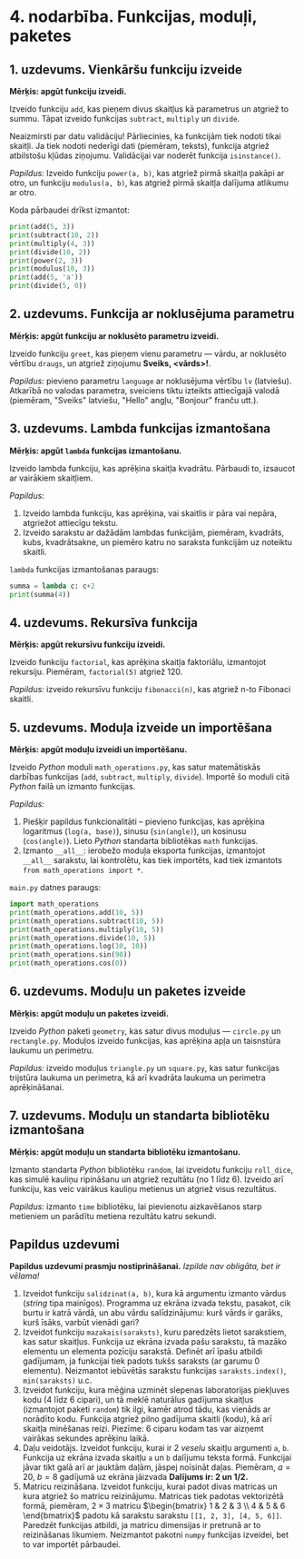 # 4. nodarbība. Funkcijas, moduļi, paketes

## 1. uzdevums. Vienkāršu funkciju izveide

**Mērķis: apgūt funkciju izveidi.**

Izveido funkciju `add`, kas pieņem divus skaitļus kā parametrus un atgriež to summu. Tāpat izveido funkcijas `subtract`, `multiply` un `divide`.

Neaizmirsti par datu validāciju! Pārliecinies, ka funkcijām tiek nodoti tikai skaitļi. Ja tiek nodoti nederīgi dati (piemēram, teksts), funkcija atgriež atbilstošu kļūdas ziņojumu. Validācijai var noderēt funkcija `isinstance()`.

*Papildus:* Izveido funkciju `power(a, b)`, kas atgriež pirmā skaitļa pakāpi ar otro, un funkciju `modulus(a, b)`, kas atgriež pirmā skaitļa dalījuma atlikumu ar otro.

Koda pārbaudei drīkst izmantot:

```python
print(add(5, 3))
print(subtract(10, 2))
print(multiply(4, 3))
print(divide(10, 2))
print(power(2, 3))
print(modulus(10, 3))
print(add(5, 'a'))
print(divide(5, 0))
```

## 2. uzdevums. Funkcija ar noklusējuma parametru

**Mērķis: apgūt funkciju ar noklusēto parametru izveidi.**

Izveido funkciju `greet`, kas pieņem vienu parametru — vārdu, ar noklusēto vērtību `draugs`, un atgriež ziņojumu **Sveiks, <vārds>!**.

*Papildus:* pievieno parametru `language` ar noklusējuma vērtību `lv` (latviešu). Atkarībā no valodas parametra, sveiciens tiktu izteikts attiecīgajā valodā (piemēram, "Sveiks" latviešu, "Hello" angļu, "Bonjour" franču utt.).

## 3. uzdevums. Lambda funkcijas izmantošana

**Mērķis: apgūt `lambda` funkcijas izmantošanu.**

Izveido lambda funkciju, kas aprēķina skaitļa kvadrātu. Pārbaudi to, izsaucot ar vairākiem skaitļiem.

*Papildus:*

1. Izveido lambda funkciju, kas aprēķina, vai skaitlis ir pāra vai nepāra, atgriežot attiecīgu tekstu.
2. Izveido sarakstu ar dažādām lambdas funkcijām, piemēram, kvadrāts, kubs, kvadrātsakne, un piemēro katru no saraksta funkcijām uz noteiktu skaitli.

`lambda` funkcijas izmantošanas paraugs:

```python
summa = lambda c: c+2
print(summa(4))
```

## 4. uzdevums. Rekursīva funkcija

**Mērķis: apgūt rekursīvu funkciju izveidi.**

Izveido funkciju `factorial`, kas aprēķina skaitļa faktoriālu, izmantojot rekursiju. Piemēram, `factorial(5)` atgriež 120.

*Papildus:* izveido rekursīvu funkciju `fibonacci(n)`, kas atgriež n-to Fibonaci skaitli.

## 5. uzdevums. Moduļa izveide un importēšana

**Mērķis: apgūt moduļu izveidi un importēšanu.**

Izveido *Python* moduli `math_operations.py`, kas satur matemātiskās darbības funkcijas (`add`, `subtract`, `multiply`, `divide`). Importē šo moduli citā *Python* failā un izmanto funkcijas.

*Papildus:*

1. Piešķir papildus funkcionalitāti – pievieno funkcijas, kas aprēķina logaritmus (`log(a, base)`), sinusu (`sin(angle)`), un kosinusu (`cos(angle)`). Lieto *Python* standarta bibliotēkas `math` funkcijas.
2. Izmanto `__all__`: ierobežo moduļa eksporta funkcijas, izmantojot `__all__` sarakstu, lai kontrolētu, kas tiek importēts, kad tiek izmantots `from math_operations import *`.

`main.py` datnes paraugs:

```python
import math_operations
print(math_operations.add(10, 5))
print(math_operations.subtract(10, 5))
print(math_operations.multiply(10, 5))
print(math_operations.divide(10, 5))
print(math_operations.log(10, 10))
print(math_operations.sin(90))
print(math_operations.cos(0))
```

## 6. uzdevums. Moduļu un paketes izveide

**Mērķis: apgūt moduļu un paketes izveidi.**

Izveido *Python* paketi `geometry`, kas satur divus moduļus — `circle.py` un `rectangle.py`. Moduļos izveido funkcijas, kas aprēķina apļa un taisnstūra laukumu un perimetru.

*Papildus:* izveido moduļus `triangle.py` un `square.py`, kas satur funkcijas trijstūra laukuma un perimetra, kā arī kvadrāta laukuma un perimetra aprēķināšanai.

## 7. uzdevums. Moduļu un standarta bibliotēku izmantošana

**Mērķis: apgūt moduļu un standarta bibliotēku izmantošanu.**

Izmanto standarta *Python* bibliotēku `random`, lai izveidotu funkciju `roll_dice`, kas simulē kauliņu ripināšanu un atgriež rezultātu (no 1 līdz 6). Izveido arī funkciju, kas veic vairākus kauliņu metienus un atgriež visus rezultātus.

*Papildus:* izmanto `time` bibliotēku, lai pievienotu aizkavēšanos starp metieniem un parādītu metiena rezultātu katru sekundi.

## Papildus uzdevumi

**Papildus uzdevumi prasmju nostiprināšanai.**
*Izpilde nav obligāta, bet ir vēlama!*

1. Izveidot funkciju `salidzinat(a, b)`, kura kā argumentu izmanto vārdus (*string* tipa mainīgos). Programma uz ekrāna izvada tekstu, pasakot, cik burtu ir katrā vārdā, un abu vārdu salīdzinājumu: kurš vārds ir garāks, kurš īsāks, varbūt vienādi gari?
2. Izveidot funkciju `mazakais(saraksts)`, kuru paredzēts lietot sarakstiem, kas satur skaitļus. Funkcija uz ekrāna izvada pašu sarakstu, tā mazāko elementu un elementa pozīciju sarakstā. Definēt arī īpašu atbildi gadījumam, ja funkcijai tiek padots tukšs saraksts (ar garumu 0 elementu). Neizmantot iebūvētās sarakstu funkcijas `saraksts.index()`, `min(saraksts)` u.c.
3. Izveidot funkciju, kura mēģina uzminēt slepenas laboratorijas piekļuves kodu (4 līdz 6 cipari), un tā meklē naturālus gadījuma skaitļus (izmantojot paketi `random`) tik ilgi, kamēr atrod tādu, kas vienāds ar norādīto kodu. Funkcija atgriež pilno gadījuma skaitli (kodu), kā arī skaitļa minēšanas reizi. Piezīme: 6 ciparu kodam tas var aizņemt vairākas sekundes aprēķinu laikā.
4. Daļu veidotājs. Izveidot funkciju, kurai ir 2 *veselu* skaitļu argumenti `a`, `b`. Funkcija uz ekrāna izvada skaitļu `a` un `b` dalījumu teksta formā. Funkcijai jāvar tikt galā arī ar jauktām daļām, jāspej noīsināt daļas. Piemēram, $a=20$, $b=8$ gadījumā uz ekrāna jāizvada **Dalījums ir: 2 un 1/2.**
5. Matricu reizināšana. Izveidot funkciju, kurai padot divas matricas un kura atgriež šo matricu reizinājumu. Matricas tiek padotas vektorizētā formā, piemēram, $2 \times 3$ matricu $\begin{bmatrix} 1 & 2 & 3 \\ 4 & 5 & 6 \end{bmatrix}$ padotu kā sarakstu sarakstu `[[1, 2, 3], [4, 5, 6]]`. Paredzēt funkcijas atbildi, ja matricu dimensijas ir pretrunā ar to reizināšanas likumiem. Neizmantot pakotni `numpy` funkcijas izveidei, bet to var importēt pārbaudei.
